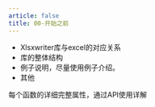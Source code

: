```yaml
---
article: false
title: 00-开始之前
---
```


- Xlsxwriter库与excel的对应关系
- 库的整体结构
- 例子说明，尽量使用例子介绍。
- 其他

每个函数的详细完整属性，通过API使用详解

